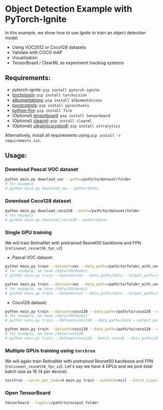 # Object Detection Example with PyTorch-Ignite

In this example, we show how to use _Ignite_ to train an object detection model

- Using VOC2012 or Coco128 datasets
- Validate with COCO mAP
- Visualization
- TensorBoard / ClearML as experiment tracking systems

## Requirements:

- pytorch-ignite: `pip install pytorch-ignite`
- [torchvision](https://github.com/pytorch/vision): `pip install torchvision`
- [albumentations](https://github.com/albumentations-team/albumentations): `pip install albumentations`
- [pycocotools](https://cocodataset.org/): `pip install pycocotools`
- [python-fire](https://github.com/google/python-fire): `pip install fire`
- (Optional) [tensorboard](https://www.tensorflow.org/tensorboard): `pip install tensorboard`
- (Optional) [clearml](https://clear.ml/): `pip install clearml`
- (Optional) [ultralytics/yolov8](https://docs.ultralytics.com/): `pip install ultralytics`

Alternatively, install all requirements using `pip install -r requirements.txt`.

## Usage:

### Download Pascal VOC dataset

```bash
python main.py download_voc --path=/path/to/dataset/folder
# for example
# python main.py download_voc --path=/data/
```

### Download Coco128 dataset

```bash
python main.py download_coco128 --path=/path/to/dataset/folder
# for example
# python main.py download_coco128 --path=/data/
```

### Single GPU training

We will train RetinaNet with pretrained Resnet50 backbone and FPN (`retinanet_resnet50_fpn_v2`)

- Pascal VOC dataset:
```bash
python main.py train --dataset=voc --data_path=/path/to/folder_with_vocdevkit --output_path=/path/to/output_folder  --batch_size=2 --model=retinanet_resnet50_fpn_v2
# for example, we have /data/VOCdevkit
# python main.py train --dataset=voc --data_path=/data --output_path=/output --model=retinanet_resnet50_fpn
```

```bash
python main.py train --dataset=voc --data_path=/path/to/folder_with_vocdevkit --output_path=/path/to/output_folder --batch_size=2 --model=yolov8n-coco
# for example, we have /data/VOCdevkit
# python main.py train --dataset=voc --data_path=/data --output_path=/output --model=yolov8n-coco
```


- Coco128 dataset:
```bash
python main.py train --dataset=coco128 --data_path=/path/to/coco128 --output_path=/path/to/output_folder --batch_size=8 --model=retinanet_resnet50_fpn_v2
# for example, we have /data/VOCdevkit
# python main.py train --dataset=coco128 --data_path=/data --output_path=/output --model=retinanet_resnet50_fpn
```

```bash
python main.py train --dataset=coco128 --data_path=/path/to/coco128 --output_path=/path/to/output_folder --batch_size=8 --model=yolov8n-coco
# for example, we have /data/coco128
# python main.py train --dataset=coco128 --batch_size=8 --data_path=/data/coco128 --output_path=/output --model=yolov8n-coco
```



### Multiple GPUs training using `torchrun`

We will again train RetinaNet with pretrained Resnet50 backbone and FPN (`retinanet_resnet50_fpn_v2`).
Let's say we have 4 GPUs and we pick total batch size as 16 (4 per device):

```bash
torchrun --nproc_per_node=4 main.py train --backend=nccl --batch_size=16 --data_path=/path/to/folder_with_vocdevkit --output_path=/path/to/output_folder --model=retinanet_resnet50_fpn_v2 --weights_backbone="ResNet50_Weights.IMAGENET1K_V1"
```

### Open TensorBoard


```bash
tensorboard --logdir=/path/to/output_folder
```